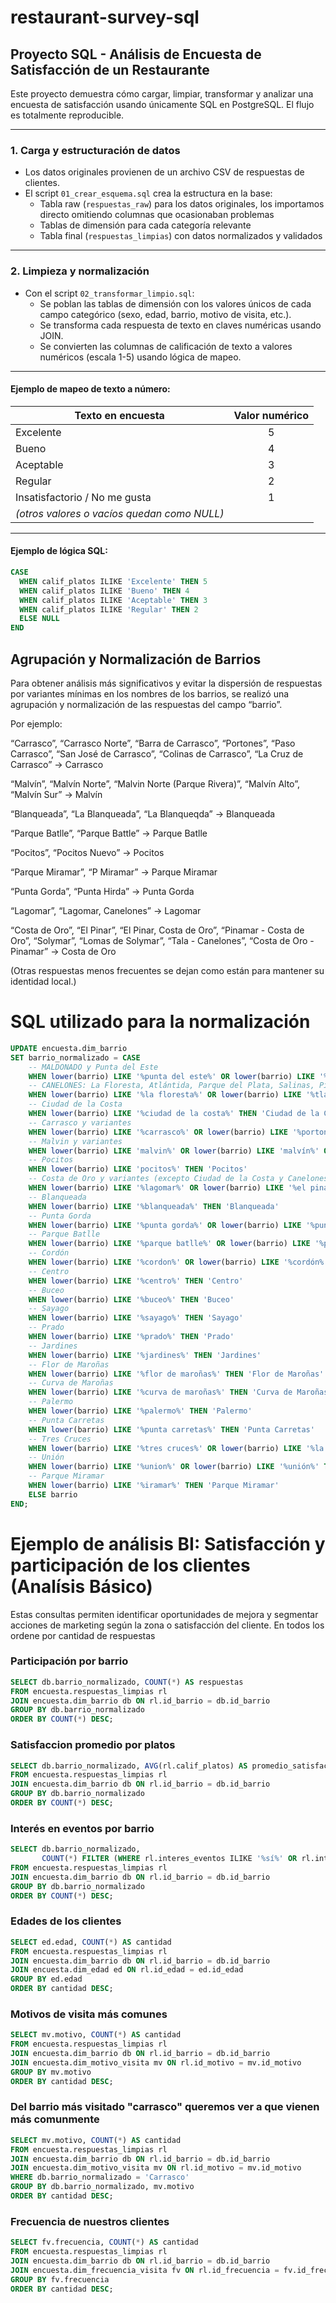 # restaurant-survey-sql

## Proyecto SQL - Análisis de Encuesta de Satisfacción de un Restaurante

Este proyecto demuestra cómo cargar, limpiar, transformar y analizar una encuesta de satisfacción usando únicamente SQL en PostgreSQL. El flujo es totalmente reproducible.

---

### 1. Carga y estructuración de datos

- Los datos originales provienen de un archivo CSV de respuestas de clientes.
- El script `01_crear_esquema.sql` crea la estructura en la base:
  - Tabla raw (`respuestas_raw`) para los datos originales, los importamos directo omitiendo columnas que ocasionaban problemas
  - Tablas de dimensión para cada categoría relevante
  - Tabla final (`respuestas_limpias`) con datos normalizados y validados

---

### 2. Limpieza y normalización

- Con el script `02_transformar_limpio.sql`:
  - Se poblan las tablas de dimensión con los valores únicos de cada campo categórico (sexo, edad, barrio, motivo de visita, etc.).
  - Se transforma cada respuesta de texto en claves numéricas usando JOIN.
  - Se convierten las columnas de calificación de texto a valores numéricos (escala 1-5) usando lógica de mapeo.

---

#### Ejemplo de mapeo de texto a número:

| Texto en encuesta                | Valor numérico |
|----------------------------------|:--------------:|
| Excelente                        |       5        |
| Bueno                            |       4        |
| Aceptable                        |       3        |
| Regular                          |       2        |
| Insatisfactorio / No me gusta    |       1        |
| *(otros valores o vacíos quedan como NULL)* |   |

---

#### Ejemplo de lógica SQL:

```sql
CASE
  WHEN calif_platos ILIKE 'Excelente' THEN 5
  WHEN calif_platos ILIKE 'Bueno' THEN 4
  WHEN calif_platos ILIKE 'Aceptable' THEN 3
  WHEN calif_platos ILIKE 'Regular' THEN 2
  ELSE NULL
END
```

## Agrupación y Normalización de Barrios
Para obtener análisis más significativos y evitar la dispersión de respuestas por variantes mínimas en los nombres de los barrios, se realizó una agrupación y normalización de las respuestas del campo “barrio”.

Por ejemplo:

“Carrasco”, “Carrasco Norte”, “Barra de Carrasco”, “Portones”, “Paso Carrasco”, “San José de Carrasco”, “Colinas de Carrasco”, “La Cruz de Carrasco” → Carrasco

“Malvín”, “Malvín Norte”, “Malvin Norte (Parque Rivera)”, “Malvín Alto”, “Malvín Sur” → Malvín

“Blanqueada”, “La Blanqueada”, “La Blanqueqda” → Blanqueada

“Parque Batlle”, “Parque Battle” → Parque Batlle

“Pocitos”, “Pocitos Nuevo” → Pocitos

“Parque Miramar”, “P Miramar” → Parque Miramar

“Punta Gorda”, “Punta Hirda” → Punta Gorda

“Lagomar”, “Lagomar, Canelones” → Lagomar

“Costa de Oro”, “El Pinar”, “El Pinar, Costa de Oro”, “Pinamar - Costa de Oro”, “Solymar”, “Lomas de Solymar”, “Tala - Canelones”, “Costa de Oro - Pinamar” → Costa de Oro

(Otras respuestas menos frecuentes se dejan como están para mantener su identidad local.)

# SQL utilizado para la normalización
```sql
UPDATE encuesta.dim_barrio
SET barrio_normalizado = CASE
    -- MALDONADO y Punta del Este
    WHEN lower(barrio) LIKE '%punta del este%' OR lower(barrio) LIKE '%maldonado%' OR lower(barrio) LIKE '%san francisco%' OR lower(barrio) LIKE '%pinares%' THEN 'Maldonado'
    -- CANELONES: La Floresta, Atlántida, Parque del Plata, Salinas, Pinamar, Colonia Valdense, Barros Blancos, Tala
    WHEN lower(barrio) LIKE '%la floresta%' OR lower(barrio) LIKE '%tlantida%' OR lower(barrio) LIKE '%parque del plata%' OR lower(barrio) LIKE '%salinas%' OR lower(barrio) LIKE '%pinamar%' OR lower(barrio) LIKE '%colonia valdense%' OR lower(barrio) LIKE '%barros blancos%' OR lower(barrio) LIKE '%tala%' THEN 'Canelones'
    -- Ciudad de la Costa
    WHEN lower(barrio) LIKE '%ciudad de la costa%' THEN 'Ciudad de la Costa'
    -- Carrasco y variantes
    WHEN lower(barrio) LIKE '%carrasco%' OR lower(barrio) LIKE '%portones%' OR lower(barrio) LIKE '%aeropuerto%' THEN 'Carrasco'
    -- Malvin y variantes
    WHEN lower(barrio) LIKE 'malvin%' OR lower(barrio) LIKE 'malvín%' OR lower(barrio) LIKE '%parque rivera%' THEN 'Malvin'
    -- Pocitos
    WHEN lower(barrio) LIKE 'pocitos%' THEN 'Pocitos'
    -- Costa de Oro y variantes (excepto Ciudad de la Costa y Canelones ya tratados arriba)
    WHEN lower(barrio) LIKE '%lagomar%' OR lower(barrio) LIKE '%el pinar%' OR lower(barrio) LIKE '%solymar%' OR lower(barrio) LIKE '%lomas de solymar%' OR lower(barrio) LIKE '%shangril%' OR lower(barrio) LIKE '%inar' OR lower(barrio) LIKE '%ando' OR lower(barrio) LIKE '%osta de oro' THEN 'Costa de Oro'
    -- Blanqueada
    WHEN lower(barrio) LIKE '%blanqueada%' THEN 'Blanqueada'
    -- Punta Gorda
    WHEN lower(barrio) LIKE '%punta gorda%' OR lower(barrio) LIKE '%punta hirda%' THEN 'Punta Gorda'
    -- Parque Batlle
    WHEN lower(barrio) LIKE '%parque batlle%' OR lower(barrio) LIKE '%parque battle%' THEN 'Parque Batlle'
    -- Cordón
    WHEN lower(barrio) LIKE '%cordon%' OR lower(barrio) LIKE '%cordón%' THEN 'Cordón'
    -- Centro
    WHEN lower(barrio) LIKE '%centro%' THEN 'Centro'
    -- Buceo
    WHEN lower(barrio) LIKE '%buceo%' THEN 'Buceo'
    -- Sayago
    WHEN lower(barrio) LIKE '%sayago%' THEN 'Sayago'
    -- Prado
    WHEN lower(barrio) LIKE '%prado%' THEN 'Prado'
    -- Jardines
    WHEN lower(barrio) LIKE '%jardines%' THEN 'Jardines'
    -- Flor de Maroñas
    WHEN lower(barrio) LIKE '%flor de maroñas%' THEN 'Flor de Maroñas'
    -- Curva de Maroñas
    WHEN lower(barrio) LIKE '%curva de maroñas%' THEN 'Curva de Maroñas'
    -- Palermo
    WHEN lower(barrio) LIKE '%palermo%' THEN 'Palermo'
    -- Punta Carretas
    WHEN lower(barrio) LIKE '%punta carretas%' THEN 'Punta Carretas'
    -- Tres Cruces
    WHEN lower(barrio) LIKE '%tres cruces%' OR lower(barrio) LIKE '%la comercial tres cruces%' THEN 'Tres Cruces'
    -- Unión
    WHEN lower(barrio) LIKE '%union%' OR lower(barrio) LIKE '%unión%' THEN 'Unión'
    -- Parque Miramar
    WHEN lower(barrio) LIKE '%iramar%' THEN 'Parque Miramar'
    ELSE barrio
END;
```

# Ejemplo de análisis BI: Satisfacción y participación de los clientes (Analísis Básico)
Estas consultas permiten identificar oportunidades de mejora y segmentar acciones de marketing según la zona o satisfacción del cliente. En todos los ordene por cantidad de respuestas

### Participación por barrio
```sql
SELECT db.barrio_normalizado, COUNT(*) AS respuestas
FROM encuesta.respuestas_limpias rl
JOIN encuesta.dim_barrio db ON rl.id_barrio = db.id_barrio
GROUP BY db.barrio_normalizado
ORDER BY COUNT(*) DESC;
```
### Satisfaccion promedio por platos
```sql
SELECT db.barrio_normalizado, AVG(rl.calif_platos) AS promedio_satisfaccion
FROM encuesta.respuestas_limpias rl
JOIN encuesta.dim_barrio db ON rl.id_barrio = db.id_barrio
GROUP BY db.barrio_normalizado
ORDER BY COUNT(*) DESC;
```
### Interés en eventos por barrio
```sql
SELECT db.barrio_normalizado, 
       COUNT(*) FILTER (WHERE rl.interes_eventos ILIKE '%sí%' OR rl.interes_eventos ILIKE '%si%') * 1.0 / COUNT(*) AS porcentaje_interes
FROM encuesta.respuestas_limpias rl
JOIN encuesta.dim_barrio db ON rl.id_barrio = db.id_barrio
GROUP BY db.barrio_normalizado
ORDER BY COUNT(*) DESC;
```
### Edades de los clientes
```sql
SELECT ed.edad, COUNT(*) AS cantidad
FROM encuesta.respuestas_limpias rl
JOIN encuesta.dim_barrio db ON rl.id_barrio = db.id_barrio
JOIN encuesta.dim_edad ed ON rl.id_edad = ed.id_edad
GROUP BY ed.edad
ORDER BY cantidad DESC;
```
### Motivos de visita más comunes
```sql
SELECT mv.motivo, COUNT(*) AS cantidad
FROM encuesta.respuestas_limpias rl
JOIN encuesta.dim_barrio db ON rl.id_barrio = db.id_barrio
JOIN encuesta.dim_motivo_visita mv ON rl.id_motivo = mv.id_motivo
GROUP BY mv.motivo
ORDER BY cantidad DESC;
```
### Del barrio más visitado "carrasco" queremos ver a que vienen más comunmente
```sql
SELECT mv.motivo, COUNT(*) AS cantidad
FROM encuesta.respuestas_limpias rl
JOIN encuesta.dim_barrio db ON rl.id_barrio = db.id_barrio
JOIN encuesta.dim_motivo_visita mv ON rl.id_motivo = mv.id_motivo
WHERE db.barrio_normalizado = 'Carrasco'
GROUP BY db.barrio_normalizado, mv.motivo
ORDER BY cantidad DESC;
```
### Frecuencia de nuestros clientes
```sql
SELECT fv.frecuencia, COUNT(*) AS cantidad
FROM encuesta.respuestas_limpias rl
JOIN encuesta.dim_barrio db ON rl.id_barrio = db.id_barrio
JOIN encuesta.dim_frecuencia_visita fv ON rl.id_frecuencia = fv.id_frecuencia
GROUP BY fv.frecuencia
ORDER BY cantidad DESC;
```
